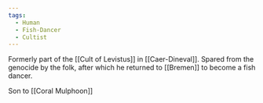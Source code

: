 ```yaml
---
tags:
  - Human
  - Fish-Dancer
  - Cultist
---
```


Formerly part of the [[Cult of Levistus]] in [[Caer-Dineval]]. Spared from the genocide by the folk, after which he returned to [[Bremen]] to become a fish dancer.

Son to [[Coral Mulphoon]]
